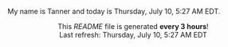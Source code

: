My name is Tanner and today is Thursday, July 10, 5:27 AM EDT.

<p align="center">This <i>README</i> file is generated <b>every 3 hours</b>!</br>Last refresh: Thursday, July 10, 5:27 AM EDT<br /></p>
